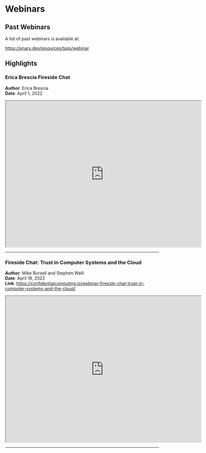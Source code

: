 # Webinars

## Past Webinars

A list of past webinars is available at:

https://enarx.dev/resources/tags/webinar


## Highlights

### Erica Brescia Fireside Chat  
**Author**: Erica Brescia  
**Date**: April 1, 2022    
  
<iframe src="https://www.youtube.com/embed/03uAyT_UWA0" height="480" width="640" allowFullScreen></iframe>
<hr />

### Fireside Chat: Trust in Computer Systems and the Cloud
**Author**: Mike Bursell and Stephen Walli  
**Date**: April 19, 2022  
**Link**: https://confidentialcomputing.io/webinar-fireside-chat-trust-in-computer-systems-and-the-cloud/  
  
<iframe src="https://www.youtube.com/embed/8X4Ubv4fxwk" height="480" width="640" allowFullScreen></iframe>
<hr />